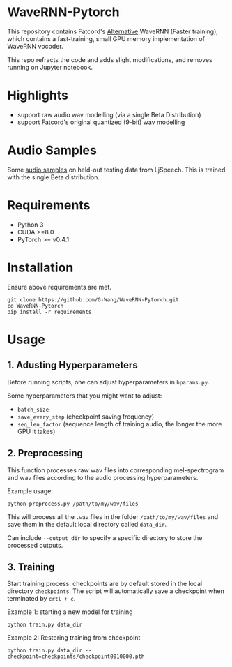 # WaveRNN-Pytorch
This repository contains Fatcord's [Alternative](https://github.com/fatchord/WaveRNN) WaveRNN (Faster training), which contains a fast-training, small GPU memory implementation of WaveRNN vocoder.

This repo refracts the code and adds slight modifications, and removes running on Jupyter notebook.
# Highlights
* support raw audio wav modelling (via a single Beta Distribution)
* support Fatcord's original quantized (9-bit) wav modelling

# Audio Samples
Some [audio samples](https://soundcloud.com/gary-wang-23/sets/wavernn-samples) on held-out testing data from LjSpeech. This is trained with the single Beta distribution.

# Requirements
* Python 3
* CUDA >=8.0
* PyTorch >= v0.4.1

# Installation
Ensure above requirements are met.

```
git clone https://github.com/G-Wang/WaveRNN-Pytorch.git
cd WaveRNN-Pytorch
pip install -r requirements
```

# Usage
## 1. Adusting Hyperparameters
Before running scripts, one can adjust hyperparameters in `hparams.py`.

Some hyperparameters that you might want to adjust:
* `batch_size`
* `save_every_step` (checkpoint saving frequency)
* `seq_len_factor` (sequence length of training audio, the longer the more GPU it takes)
## 2. Preprocessing
This function processes raw wav files into corresponding mel-spectrogram and wav files according to the audio processing hyperparameters.

Example usage:
```
python preprocess.py /path/to/my/wav/files
```
This will process all the `.wav` files in the folder `/path/to/my/wav/files` and save them in the default local directory called `data_dir`.

Can include `--output_dir` to specify a specific directory to store the processed outputs.

## 3. Training
Start training process. checkpoints are by default stored in the local directory `checkpoints`.
The script will automatically save a checkpoint when terminated by `crtl + c`.


Example 1: starting a new model for training
```
python train.py data_dir
```

Example 2: Restoring training from checkpoint
```
python train.py data_dir --checkpoint=checkpoints/checkpoint0010000.pth
```








